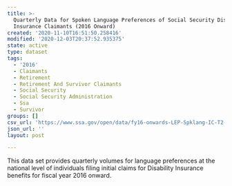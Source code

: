 ```yaml
---
title: >-
  Quarterly Data for Spoken Language Preferences of Social Security Disability
  Insurance Claimants (2016 Onward)
created: '2020-11-10T16:51:50.258416'
modified: '2020-12-03T20:37:52.935375'
state: active
type: dataset
tags:
  - '2016'
  - Claimants
  - Retirement
  - Retirement And Survivor Claimants
  - Social Security
  - Social Security Administration
  - Ssa
  - Survivor
groups: []
csv_url: 'https://www.ssa.gov/open/data/fy16-onwards-LEP-Spklang-IC-T2-Dib-Qtrly.csv'
json_url: ''
layout: post

---
```

This data set provides quarterly volumes for language preferences at the national level of individuals filing initial claims for Disability Insurance benefits for fiscal year 2016 onward.
